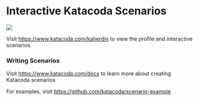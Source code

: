 # Interactive Katacoda Scenarios

[![](http://shields.katacoda.com/katacoda/kaherdin/count.svg)](https://www.katacoda.com/kaherdin "Get your profile on Katacoda.com")

Visit https://www.katacoda.com/kaherdin to view the profile and interactive scenarios

### Writing Scenarios
Visit https://www.katacoda.com/docs to learn more about creating Katacoda scenarios

For examples, visit https://github.com/katacoda/scenario-example

